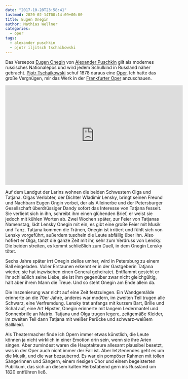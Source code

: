 ```yaml
---
date: "2017-10-28T23:58:41"
lastmod: 2020-02-14T00:14:09+00:00
title: Eugen Onegin
author: Mathias Wellner
categories:
  - oper
tags:
  - alexander puschkin
  - pjotr iljitsch tschaikowski
---
```

Das Versepos [Eugen Onegin](https://de.wikipedia.org/wiki/Eugen_Onegin) von [Alexander Puschkin](https://de.wikipedia.org/wiki/Alexander_Sergejewitsch_Puschkin) gilt als modernes russisches Nationalepos und wird jedem Schulkind in Russland näher gebracht. [Pjotr Tschaikowski](https://de.wikipedia.org/wiki/Pjotr_Iljitsch_Tschaikowski) schuf 1878 daraus eine [Oper](https://de.wikipedia.org/wiki/Eugen_Onegin_(Oper)). Ich hatte das große Vergnügen, mir das Werk in der [Frankfurter Oper](http://www.oper-frankfurt.de/) anzuschauen. 

<!--more-->

<iframe width="560" height="315" src="https://www.youtube.com/embed/Olgn-Sfbv2I?rel=0" frameborder="0" allowfullscreen></iframe>

Auf dem Landgut der Larins wohnen die beiden Schwestern Olga und Tatjana. Olgas Verlobter, der Dichter Wladimir Lensky, bringt seinen Freund und Nachbarn Eugen Ongin vorbei, der als Alleinerbe und der Petersburger Gesellschaft überdrüssiger Dandy sofort das Interesse von Tatjana fesselt. Sie verliebt sich in ihn, schreibt ihm einen glühenden Brief, er weist sie jedoch mit kühlen Worten ab. Zwei Wochen später, zur Feier von Tatjanas Namenstag, lädt Lensky Onegin mit ein, es gibt eine große Feier mit Musik und Tanz. Tatjana kommen die Tränen, Onegin ist irritiert und fühlt sich von Lensky vorgeführt, außerdem tuscheln die Leute abfällig über ihn. Also hofiert er Olga, tanzt die ganze Zeit mit ihr, sehr zum Verdruss von Lensky. Die beiden streiten, es kommt schließlich zum Duell, in dem Onegin Lensky tötet. 

Sechs Jahre später irrt Onegin ziellos umher, wird in Petersburg zu einem Ball eingeladen. Voller Erstaunen erkennt er in der Gastgeberin Tatjana wieder, sie hat inzwischen einen General geheiratet. Entflammt gesteht er ihr schließlich seine Liebe, sie ist ihm gegenüber zwar nicht gleichgültig, hält aber ihrem Mann die Treue. Und so steht Onegin am Ende allein da. 

Die Inszenierung war nicht auf eine Zeit festzulegen. Ein Wandgemälde erinnerte an die 70er Jahre, anderes war modern, im zweiten Teil trugen alle Schwarz, eine Verfremdung. Lensky trat anfangs mit kurzem Bart, Brille und Schal auf, eine Art Hipster, Onegin erinnerte mit langem Ledermantel und Sonnenbrille an Matrix. Tatjana und Olga trugen legere, zeitgemäße Kleider, im zweiten Teil dann Tatjana mit weißer Perücke und schwarz-weißem Ballkleid. 

Als Theatermacher finde ich Opern immer etwas künstlich, die Leute können ja nicht wirklich in einer Emotion drin sein, wenn sie ihre Arien singen. Aber zumindest waren die Hauptakteure allesamt plausibel besetzt, was in der Oper auch nicht immer der Fall ist. Aber letztenendes geht es um die Musik, und die war bezaubernd. Es war ein pompöser Rahmen mit tollen Sängerinnen und Sängern, einem riesigen Chor und einem begeisterten Publikum, das sich an diesem kalten Herbstabend gern ins Russland um 1820 entführen ließ. 
